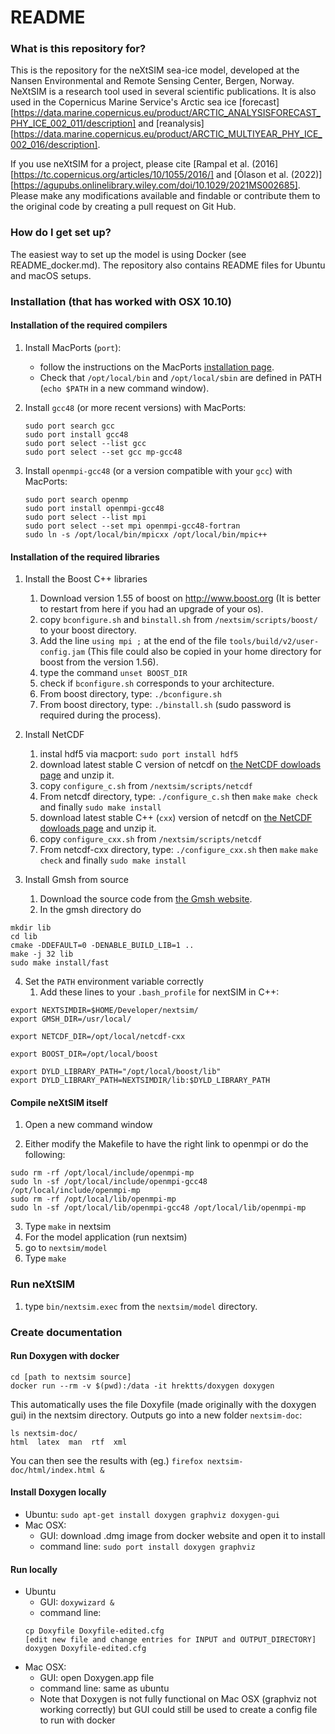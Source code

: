 # README #

### What is this repository for? ###

This is the repository for the neXtSIM sea-ice model, developed at the Nansen Environmental and Remote Sensing Center, Bergen, Norway. NeXtSIM is a research tool used in several scientific publications. It is also used in the Copernicus Marine Service's Arctic sea ice [forecast][https://data.marine.copernicus.eu/product/ARCTIC_ANALYSISFORECAST_PHY_ICE_002_011/description] and [reanalysis][https://data.marine.copernicus.eu/product/ARCTIC_MULTIYEAR_PHY_ICE_002_016/description].

If you use neXtSIM for a project, please cite [Rampal et al. (2016][https://tc.copernicus.org/articles/10/1055/2016/] and [Ólason et al. (2022)][https://agupubs.onlinelibrary.wiley.com/doi/10.1029/2021MS002685]. Please make any modifications available and findable or contribute them to the original code by creating a pull request on Git Hub.

### How do I get set up? ###

The easiest way to set up the model is using Docker (see README_docker.md). The repository also contains README files for Ubuntu and macOS setups.

### Installation (that has worked with OSX 10.10) ###

#### Installation of the required compilers ####

1. Install MacPorts (`port`):
   * follow the instructions on the MacPorts [installation page](https://www.macports.org/install.php).
   * Check that `/opt/local/bin` and `/opt/local/sbin` are defined in PATH (`echo $PATH` in a new command window).

2. Install `gcc48` (or more recent versions) with MacPorts:
    ```
    sudo port search gcc
    sudo port install gcc48
    sudo port select --list gcc
    sudo port select --set gcc mp-gcc48
    ```

3. Install `openmpi-gcc48` (or a version compatible with your `gcc`) with MacPorts:
   ```
   sudo port search openmp
   sudo port install openmpi-gcc48
   sudo port select --list mpi
   sudo port select --set mpi openmpi-gcc48-fortran
   sudo ln -s /opt/local/bin/mpicxx /opt/local/bin/mpic++
   ```


#### Installation of the required libraries

1. Install the Boost C++ libraries
	1) Download version 1.55 of boost on http://www.boost.org (It is better to restart from here if you had an upgrade of your os).
	2) copy `bconfigure.sh` and `binstall.sh` from `/nextsim/scripts/boost/` to your boost directory.
	3) Add the line `using mpi ;` at the end of the file `tools/build/v2/user-config.jam` (This file could also be copied in your home directory for boost from the version 1.56).
	4) type the command `unset BOOST_DIR`
	5) check if `bconfigure.sh` corresponds to your architecture.
	6) From boost directory, type: `./bconfigure.sh`
	7) From boost directory, type: `./binstall.sh` (sudo password is required during the process).

2. Install NetCDF
	1) instal hdf5 via macport: `sudo port install hdf5`
	2) download latest stable C version of netcdf on [the NetCDF dowloads page](http://www.unidata.ucar.edu/downloads/netcdf/index.jsp) and unzip it.
	3) copy `configure_c.sh` from `/nextsim/scripts/netcdf`
	4) From netcdf directory, type: `./configure_c.sh` then `make` `make check` and finally `sudo make install`
	5) download latest stable C++ (`cxx`) version of netcdf on [the NetCDF dowloads page](http://www.unidata.ucar.edu/downloads/netcdf/index.jsp) and unzip it.
	6) copy `configure_cxx.sh` from `/nextsim/scripts/netcdf`
	7) From netcdf-cxx directory, type: `./configure_cxx.sh` then `make` `make check` and finally `sudo make install`

3. Install Gmsh from source
	1) Download the source code from [the Gmsh website](http://geuz.org/gmsh/).
	2) In the gmsh directory do
```
mkdir lib
cd lib
cmake -DDEFAULT=0 -DENABLE_BUILD_LIB=1 ..
make -j 32 lib
sudo make install/fast
```
4. Set the `PATH` environment variable correctly
	1) Add these lines to your `.bash_profile` for nextSIM in C++:
```
export NEXTSIMDIR=$HOME/Developer/nextsim/
export GMSH_DIR=/usr/local/

export NETCDF_DIR=/opt/local/netcdf-cxx

export BOOST_DIR=/opt/local/boost

export DYLD_LIBRARY_PATH="/opt/local/boost/lib"
export DYLD_LIBRARY_PATH=NEXTSIMDIR/lib:$DYLD_LIBRARY_PATH
```

#### Compile neXtSIM itself 

1. Open a new command window

2. Either modify the Makefile to have the right link to openmpi or do the following:
```
sudo rm -rf /opt/local/include/openmpi-mp
sudo ln -sf /opt/local/include/openmpi-gcc48 /opt/local/include/openmpi-mp
sudo rm -rf /opt/local/lib/openmpi-mp
sudo ln -sf /opt/local/lib/openmpi-gcc48 /opt/local/lib/openmpi-mp
```

3. Type `make` in nextsim
4. For the model application (run nextsim)
5. go to `nextsim/model`
6. Type `make`

### Run neXtSIM 

1. type `bin/nextsim.exec` from the `nextsim/model` directory.

###  Create documentation 
#### Run Doxygen with docker
```
cd [path to nextsim source]
docker run --rm -v $(pwd):/data -it hrektts/doxygen doxygen
```
This automatically uses the file Doxyfile (made originally with the doxygen gui)
  in the nextsim directory. Outputs go into a new folder `nextsim-doc`:
```
ls nextsim-doc/
html  latex  man  rtf  xml
```
You can then see the results with (eg.) `firefox nextsim-doc/html/index.html &`
#### Install Doxygen locally
* Ubuntu:
  `sudo apt-get install doxygen graphviz doxygen-gui`
* Mac OSX:
  * GUI: download .dmg image from docker website and open it to install 
  * command line: `sudo port install doxygen graphviz`
#### Run locally
* Ubuntu
  * GUI:
  `doxywizard &`
  * command line:
  ```
  cp Doxyfile Doxyfile-edited.cfg
  [edit new file and change entries for INPUT and OUTPUT_DIRECTORY]
  doxygen Doxyfile-edited.cfg
  ```
* Mac OSX:
  * GUI: open Doxygen.app file
  * command line: same as ubuntu
  * Note that Doxygen is not fully functional on Mac OSX (graphviz not working correctly) but GUI could still be used to create a config file
    to run with docker
